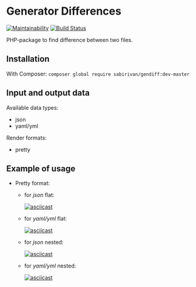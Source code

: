 # Generator Differences

[![Maintainability](https://api.codeclimate.com/v1/badges/fa4710ee77154016f472/maintainability)](https://codeclimate.com/github/SabirIvaN/php-project-lvl2/maintainability)
[![Build Status](https://travis-ci.org/SabirIvaN/php-project-lvl2.svg?branch=master)](https://travis-ci.org/SabirIvaN/php-project-lvl2)

PHP-package to find difference between two files.

## Installation

With Composer:
`composer global require sabirivan/gendiff:dev-master`

## Input and output data

Available data types:
- json
- yaml/yml

Render formats:
- pretty

## Example of usage

- Pretty format:

    - for *json* flat:

        [![asciicast](https://asciinema.org/a/grgfHTXh8ILkxkTNcGj2znPxS.svg)](https://asciinema.org/a/grgfHTXh8ILkxkTNcGj2znPxS)

    - for *yaml/yml* flat:

        [![asciicast](https://asciinema.org/a/uKmlMvOBlFSrXa8vjSBeML6sI.svg)](https://asciinema.org/a/uKmlMvOBlFSrXa8vjSBeML6sI)

    - for *json* nested:

        [![asciicast](https://asciinema.org/a/umKWXQFcYrHpcWk7GfjOkruxs.svg)](https://asciinema.org/a/umKWXQFcYrHpcWk7GfjOkruxs)

    - for *yaml/yml* nested:

        [![asciicast](https://asciinema.org/a/V1KN8cqksH36y3Cvk5z1AeLcs.svg)](https://asciinema.org/a/V1KN8cqksH36y3Cvk5z1AeLcs)
